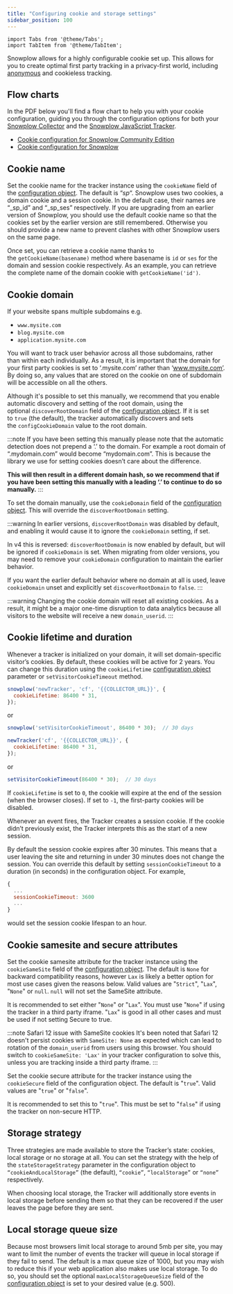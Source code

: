 ```yaml
---
title: "Configuring cookie and storage settings"
sidebar_position: 100
---
```


```mdx-code-block
import Tabs from '@theme/Tabs';
import TabItem from '@theme/TabItem';
```

Snowplow allows for a highly configurable cookie set up. This allows for you to create optimal first party tracking in a privacy-first world, including [anonymous](/docs/sources/trackers/web-trackers/anonymous-tracking/index.md) and cookieless tracking.

## Flow charts

In the PDF below you'll find a flow chart to help you with your cookie configuration, guiding you through the configuration options for both your [Snowplow Collector](/docs/api-reference/stream-collector/index.md) and the [Snowplow JavaScript Tracker](/docs/sources/trackers/web-trackers/index.md).

- [Cookie configuration for Snowplow Community Edition](pathname:///assets/config-calculator-snowplow-ce.pdf)
- [Cookie configuration for Snowplow](pathname:///assets/config-calculator-snowplow-bdp.pdf)

## Cookie name

Set the cookie name for the tracker instance using the `cookieName` field of the [configuration object](/docs/sources/trackers/web-trackers/tracker-setup/initialization-options/index.md). The default is “_sp_“. Snowplow uses two cookies, a domain cookie and a session cookie. In the default case, their names are “_sp_id” and “_sp_ses” respectively. If you are upgrading from an earlier version of Snowplow, you should use the default cookie name so that the cookies set by the earlier version are still remembered. Otherwise you should provide a new name to prevent clashes with other Snowplow users on the same page.

Once set, you can retrieve a cookie name thanks to the `getCookieName(basename)` method where basename is `id` or `ses` for the domain and session cookie respectively. As an example, you can retrieve the complete name of the domain cookie with `getCookieName('id')`.

## Cookie domain

If your website spans multiple subdomains e.g.

- `www.mysite.com`
- `blog.mysite.com`
- `application.mysite.com`

You will want to track user behavior across all those subdomains, rather than within each individually. As a result, it is important that the domain for your first party cookies is set to ‘.mysite.com’ rather than ‘www.mysite.com’. By doing so, any values that are stored on the cookie on one of subdomain will be accessible on all the others.

Although it's possible to set this manually, we recommend that you enable automatic discovery and setting of the root domain, using the optional `discoverRootDomain` field of the [configuration object](/docs/sources/trackers/web-trackers/tracker-setup/initialization-options/index.md).
If it is set to `true` (the default), the tracker automatically discovers and sets the `configCookieDomain` value to the root domain.

:::note
If you have been setting this manually please note that the automatic detection does not prepend a ‘.’ to the domain. For example a root domain of “.mydomain.com” would become “mydomain.com”. This is because the library we use for setting cookies doesn’t care about the difference.

**This will then result in a different domain hash, so we recommend that if you have been setting this manually with a leading ‘.’ to continue to do so manually.**
:::

To set the domain manually, use the `cookieDomain` field of the [configuration object](/docs/sources/trackers/web-trackers/tracker-setup/initialization-options/index.md).
This will override the `discoverRootDomain` setting.

:::warning
In earlier versions, `discoverRootDomain` was disabled by default, and enabling it would cause it to ignore the `cookieDomain` setting, if set.

In v4 this is reversed: `discoverRootDomain` is now enabled by default, but will be ignored if `cookieDomain` is set.
When migrating from older versions, you may need to remove your `cookieDomain` configuration to maintain the earlier behavior.

If you want the earlier default behavior where no domain at all is used, leave `cookieDomain` unset and explicitly set `discoverRootDomain` to `false`.
:::

:::warning
Changing the cookie domain will reset all existing cookies. As a result, it might be a major one-time disruption to data analytics because all visitors to the website will receive a new `domain_userid`.
:::

## Cookie lifetime and duration

Whenever a tracker is initialized on your domain, it will set domain-specific visitor’s cookies. By default, these cookies will be active for 2 years. You can change this duration using the `cookieLifetime` [configuration object](/docs/sources/trackers/web-trackers/tracker-setup/initialization-options/index.md) parameter or `setVisitorCookieTimeout` method.

<Tabs groupId="platform" queryString>
  <TabItem value="js" label="JavaScript (tag)" default>

```javascript
snowplow('newTracker', 'cf', '{{COLLECTOR_URL}}', {
  cookieLifetime: 86400 * 31,
});
```

or

```javascript
snowplow('setVisitorCookieTimeout', 86400 * 30);  // 30 days
```

  </TabItem>
  <TabItem value="browser" label="Browser (npm)">

```javascript
newTracker('cf', '{{COLLECTOR_URL}}', {
  cookieLifetime: 86400 * 31,
});
```

or

```javascript
setVisitorCookieTimeout(86400 * 30);  // 30 days
```

  </TabItem>
</Tabs>

If `cookieLifetime` is set to `0`, the cookie will expire at the end of the session (when the browser closes). If set to `-1`, the first-party cookies will be disabled.

Whenever an event fires, the Tracker creates a session cookie. If the cookie didn’t previously exist, the Tracker interprets this as the start of a new session.

By default the session cookie expires after 30 minutes. This means that a user leaving the site and returning in under 30 minutes does not change the session. You can override this default by setting `sessionCookieTimeout` to a duration (in seconds) in the configuration object. For example,

```javascript
{
  ...
  sessionCookieTimeout: 3600
  ...
}
```

would set the session cookie lifespan to an hour.

## Cookie samesite and secure attributes

Set the cookie samesite attribute for the tracker instance using the `cookieSameSite` field of the [configuration object](/docs/sources/trackers/web-trackers/tracker-setup/initialization-options/index.md). The default is `None` for backward compatibility reasons, however `Lax` is likely a better option for most use cases given the reasons below. Valid values are "`Strict`", "`Lax`", "`None`" or `null`. `null` will not set the SameSite attribute.

It is recommended to set either "`None`" or "`Lax`". You must use "`None`" if using the tracker in a third party iframe. "`Lax`" is good in all other cases and must be used if not setting Secure to true.

:::note Safari 12 issue with SameSite cookies
It's been noted that Safari 12 doesn't persist cookies with `SameSite: None` as expected which can lead to rotation of the `domain_userid` from users using this browser. You should switch to `cookieSameSite: 'Lax'` in your tracker configuration to solve this, unless you are tracking inside a third party iframe.
:::

Set the cookie secure attribute for the tracker instance using the `cookieSecure` field of the configuration object. The default is "`true`". Valid values are "`true`" or "`false`".

It is recommended to set this to "`true`". This must be set to "`false`" if using the tracker on non-secure HTTP.

## Storage strategy

Three strategies are made available to store the Tracker’s state: cookies, local storage or no storage at all. You can set the strategy with the help of the `stateStorageStrategy` parameter in the configuration object to `“cookieAndLocalStorage”` (the default), `“cookie”`, `“localStorage”` or `“none”` respectively.

When choosing local storage, the Tracker will additionally store events in local storage before sending them so that they can be recovered if the user leaves the page before they are sent.

## Local storage queue size

Because most browsers limit local storage to around 5mb per site, you may want to limit the number of events the tracker will queue in local storage if they fail to send. The default is a max queue size of 1000, but you may wish to reduce this if your web application also makes use local storage. To do so, you should set the optional `maxLocalStorageQueueSize` field of the [configuration object](/docs/sources/trackers/web-trackers/tracker-setup/initialization-options/index.md) is set to your desired value (e.g. 500).
